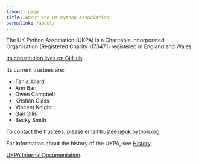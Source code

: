 ```yaml
---
layout: page
title: About The UK Python Association
permalink: /about/
---
```


The UK Python Association (UKPA) is a Charitable Incorporated Organisation (Registered Charity 1173471) registered in England and Wales.

[Its constitution lives on GitHub](https://github.com/UKPythonAssociation/ukpa-constitution).

Its current trustees are:

* Tania Allard
* Ann Barr
* Owen Campbell
* Kristian Glass
* Vincent Knight
* Gail Ollis
* Becky Smith

To contact the trustees, please email [trustees@uk.python.org](mailto:trustees@uk.python.org).

For information about the history of the UKPA, see [History](/about/history/).

[UKPA Internal Documentation](https://ukpa-internaldocs.readthedocs.io/en/latest/).
